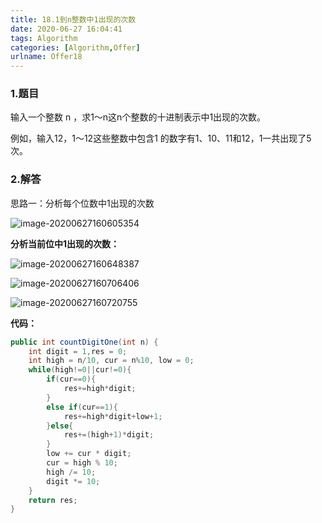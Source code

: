 ```yaml
---
title: 18.1到n整数中1出现的次数
date: 2020-06-27 16:04:41
tags: Algorithm
categories: [Algorithm,Offer]
urlname: Offer18
---
```


### 1.题目

输入一个整数 n ，求1～n这n个整数的十进制表示中1出现的次数。

例如，输入12，1～12这些整数中包含1 的数字有1、10、11和12，1一共出现了5次。

### 2.解答

思路一：分析每个位数中1出现的次数

![image-20200627160605354](https://pic.rmb.bdstatic.com/bjh/2ef71217b898f3efb7e4d9495042b6e1.png)

**分析当前位中1出现的次数：**

![image-20200627160648387](https://pic.rmb.bdstatic.com/bjh/fb310e4ca9b5c4f289685201c3d0aed8.png)

![image-20200627160706406](https://pic.rmb.bdstatic.com/bjh/59e5cae58ebee43372e873700e1efffd.png)



![image-20200627160720755](https://pic.rmb.bdstatic.com/bjh/0e0a7ed724090ac12aa74f1f7df62ff4.png)

**代码：**

```java
public int countDigitOne(int n) {
    int digit = 1,res = 0;
    int high = n/10, cur = n%10, low = 0;
    while(high!=0||cur!=0){
        if(cur==0){
            res+=high*digit;
        }
        else if(cur==1){
            res+=high*digit+low+1;
        }else{
            res+=(high+1)*digit;
        }
        low += cur * digit;
        cur = high % 10;
        high /= 10;
        digit *= 10;
    }
    return res;
}
```